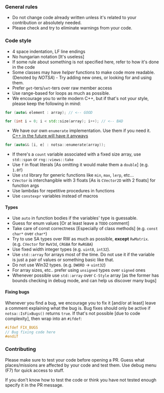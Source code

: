 ### General rules

* Do not change code already written unless it's related to your contribution or absolutely needed.
* Please check and try to eliminate warnings from your code.

### Code style
* 4 space indentation, LF line endings
* No hungarian notation [It's useless]
* If some rule about something is not specified here, refer to how it's done in the code
* Some classes may have *helper* functions to make code more readable. (Denoted by *NOTSA*) - Try adding new ones, or looking for and using them.
* Prefer `get`-ters/`set`-ters over raw member access
* Use range-based for loops as much as possible.
* We encourage you to write modern C++, but if that's not your style, please keep the following in mind:
```cpp
for (auto& element : array); // <-- GOOD

for (int i = 0; i < std::size(array); i++); // <-- BAD
```
* We have our own `enumerate` implementation. Use them if you need it. [C++ in the future will have it anyways](https://github.com/cplusplus/papers/issues/875)
```cpp
for (auto&& [i, e] : notsa::enumerate(array));
```
* If there's a `count` variable associated with a fixed size array, use `std::span` or `rng::views::take`
* Use `f` in float literals [As omitting it would make them a `double`] (e.g. `1.0f`)
* Use `std` library for generic functions like `min`, `max`, `lerp`, etc...
* `CVector` is interchangible with 3 floats [As is `CVector2D` with 2 floats] for function args
* Use lambdas for repetitive procedures in functions
* Use `constexpr` variables instead of macros

#### Types
* Use `auto` in function bodies if the variables' type is guessable.
* Guess for enum values [Or at least leave a `TODO` comment]
* Take care of const correctness [Especially of class methods] (e.g. `const char*` over `char*`)
* Try to use SA types over RW as much as possible, **except** `RwMatrix`. (e.g. `CVector` for `RwV3d`, `CRGBA` for `RwRGBA`)
* Use fixed width integer types (e.g. `uint8`, `int32`).
* Use `std::array` for arrays most of the time. Do not use it if the variable is just a pair of values or something basic like that.
* Do not use Win32 types. (e.g. `DWORD` -> `uint32`)
* For array sizes, etc.. prefer using `unsigned` types over `signed` ones
* Whenever possible use `std::array` over `C-Style` array [as the former has bounds checking in debug mode, and can help us discover many bugs]

#### Fixing bugs
Whenever you find a bug, we encourage you to fix it [and/or at least] leave a comment explaining what the bug is.
Bug fixes should only be active if `notsa::IsFixBugs()` returns `true`.
If that's not possible [due to code complexity], then wrap into an `#ifdef`:
```c
#ifdef FIX_BUGS
// Bug fixing code here
#endif
```

### Contributing
Please make sure to test your code before opening a PR. Guess what places/missions are affected by your code and test them. Use debug menu (F7) for quick access to stuff.

If you don't know how to test the code or think you have not tested enough specify it in the PR message.
